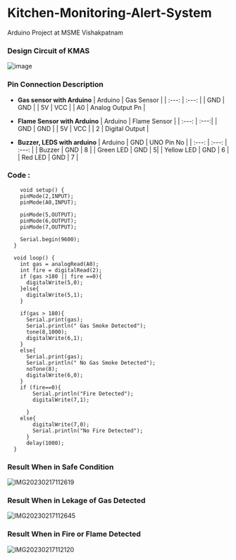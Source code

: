 # Kitchen-Monitoring-Alert-System
Arduino Project at MSME Vishakpatnam

### Design Circuit of KMAS
  ![image](https://user-images.githubusercontent.com/74300223/222870413-2f9a3c87-039d-4ea3-866b-90a212e6f16e.png)

### Pin Connection Description
  - **Gas sensor with Arduino**
    | Arduino |  Gas Sensor |
    | :---:   | :---: |
    | GND | GND |
    | 5V  | VCC |
    | A0  | Analog Output Pn |
  
  - **Flame Sensor with Arduino**
    | Arduino | Flame Sensor |
    | :---: | :---:|
    | GND | GND |
    | 5V  | VCC |
    | 2 | Digital Output |
    
  - **Buzzer, LEDS with arduino**
    | Arduino | GND |  UNO Pin No |
    | :---: | :---: | :---: |
    | Buzzer | GND | 8 |
    | Green LED | GND | 5|
    | Yellow LED | GND | 6 |
    |  Red LED | GND | 7 |
    

### Code :
```
    void setup() {
    pinMode(2,INPUT);
    pinMode(A0,INPUT);
    
    pinMode(5,OUTPUT);
    pinMode(6,OUTPUT);
    pinMode(7,OUTPUT);
    
    Serial.begin(9600);
  }

  void loop() {
    int gas = analogRead(A0);
    int fire = digitalRead(2);
    if (gas >180 || fire ==0){
      digitalWrite(5,0);
    }else{
      digitalWrite(5,1);
    }
     
    if(gas > 180){
      Serial.print(gas);
      Serial.println(" Gas Smoke Detected");
      tone(8,1000);
      digitalWrite(6,1);
    }
    else{
      Serial.print(gas);
      Serial.println(" No Gas Smoke Detected");
      noTone(8);
      digitalWrite(6,0);
    }
    if (fire==0){
        Serial.println("Fire Detected");
        digitalWrite(7,1);
   
      }
    else{
        digitalWrite(7,0);
        Serial.println("No Fire Detected");
      }  
      delay(1000);
  }
```

### Result When in Safe Condition
  ![IMG20230217112619](https://user-images.githubusercontent.com/74300223/222869100-f10813eb-aa9d-4a45-a2c9-7a7e38eac591.jpg)

### Result When in Lekage of Gas Detected
  ![IMG20230217112645](https://user-images.githubusercontent.com/74300223/222869141-e77b1740-d550-4a87-ac6a-46ecf66f8df3.jpg)

### Result When in Fire or Flame Detected
  ![IMG20230217112120](https://user-images.githubusercontent.com/74300223/222869181-89787124-6473-4d0d-92eb-70e27203218a.jpg)
